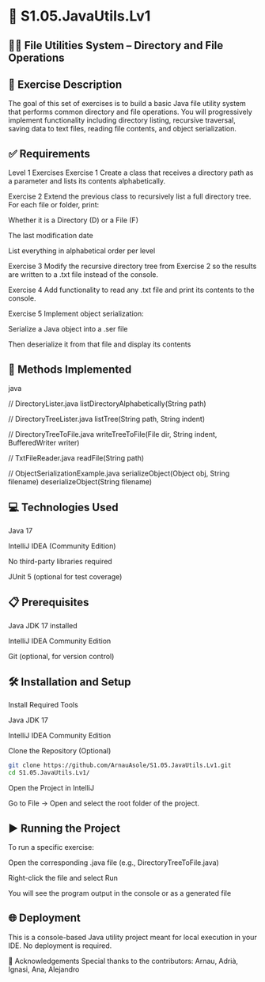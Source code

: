# 📁 S1.05.JavaUtils.Lv1

## 📂📄 File Utilities System – Directory and File Operations

## 🧾 Exercise Description
The goal of this set of exercises is to build a basic Java file utility system that performs common directory and file operations. You will progressively implement functionality including directory listing, recursive traversal, saving data to text files, reading file contents, and object serialization.

## ✅ Requirements
Level 1 Exercises
Exercise 1
Create a class that receives a directory path as a parameter and lists its contents alphabetically.

Exercise 2
Extend the previous class to recursively list a full directory tree. For each file or folder, print:

Whether it is a Directory (D) or a File (F)

The last modification date

List everything in alphabetical order per level

Exercise 3
Modify the recursive directory tree from Exercise 2 so the results are written to a .txt file instead of the console.

Exercise 4
Add functionality to read any .txt file and print its contents to the console.

Exercise 5
Implement object serialization:

Serialize a Java object into a .ser file

Then deserialize it from that file and display its contents

## 🔨 Methods Implemented
java

// DirectoryLister.java
listDirectoryAlphabetically(String path)

// DirectoryTreeLister.java
listTree(String path, String indent)

// DirectoryTreeToFile.java
writeTreeToFile(File dir, String indent, BufferedWriter writer)

// TxtFileReader.java
readFile(String path)

// ObjectSerializationExample.java
serializeObject(Object obj, String filename)
deserializeObject(String filename)
## 💻 Technologies Used
Java 17

IntelliJ IDEA (Community Edition)

No third-party libraries required

JUnit 5 (optional for test coverage)

## 📋 Prerequisites
Java JDK 17 installed

IntelliJ IDEA Community Edition

Git (optional, for version control)

## 🛠️ Installation and Setup
Install Required Tools

Java JDK 17

IntelliJ IDEA Community Edition

Clone the Repository (Optional)

``` sh
git clone https://github.com/ArnauAsole/S1.05.JavaUtils.Lv1.git
cd S1.05.JavaUtils.Lv1/
```

Open the Project in IntelliJ

Go to File → Open and select the root folder of the project.

## ▶️ Running the Project
To run a specific exercise:

Open the corresponding .java file (e.g., DirectoryTreeToFile.java)

Right-click the file and select Run

You will see the program output in the console or as a generated file

## 🌐 Deployment
This is a console-based Java utility project meant for local execution in your IDE. No deployment is required.

🤝 Acknowledgements
Special thanks to the contributors:
Arnau, Adrià, Ignasi, Ana, Alejandro
